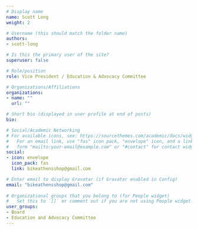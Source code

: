 ```yaml
---
# Display name
name: Scott Long
weight: 2

# Username (this should match the folder name)
authors:
- scott-long

# Is this the primary user of the site?
superuser: false

# Role/position
role: Vice President / Education & Advocacy Committee

# Organizations/Affiliations
organizations:
- name: ""
  url: ""

# Short bio (displayed in user profile at end of posts)
bio:

# Social/Academic Networking
# For available icons, see: https://sourcethemes.com/academic/docs/widgets/#icons
#   For an email link, use "fas" icon pack, "envelope" icon, and a link in the
#   form "mailto:your-email@example.com" or "#contact" for contact widget.
social:
- icon: envelope
  icon_pack: fas
  link: bikeathensshop@gmail.com

# Enter email to display Gravatar (if Gravatar enabled in Config)
email: "bikeathensshop@gmail.com"
  
# Organizational groups that you belong to (for People widget)
#   Set this to `[]` or comment out if you are not using People widget.  
user_groups:
- Board
- Education and Advocacy Committee
---
```



